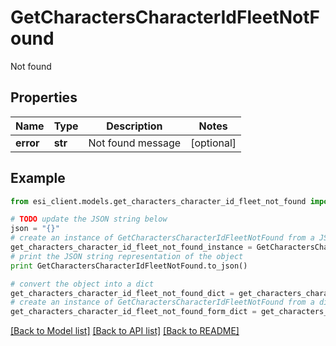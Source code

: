 # GetCharactersCharacterIdFleetNotFound

Not found

## Properties

Name | Type | Description | Notes
------------ | ------------- | ------------- | -------------
**error** | **str** | Not found message | [optional] 

## Example

```python
from esi_client.models.get_characters_character_id_fleet_not_found import GetCharactersCharacterIdFleetNotFound

# TODO update the JSON string below
json = "{}"
# create an instance of GetCharactersCharacterIdFleetNotFound from a JSON string
get_characters_character_id_fleet_not_found_instance = GetCharactersCharacterIdFleetNotFound.from_json(json)
# print the JSON string representation of the object
print GetCharactersCharacterIdFleetNotFound.to_json()

# convert the object into a dict
get_characters_character_id_fleet_not_found_dict = get_characters_character_id_fleet_not_found_instance.to_dict()
# create an instance of GetCharactersCharacterIdFleetNotFound from a dict
get_characters_character_id_fleet_not_found_form_dict = get_characters_character_id_fleet_not_found.from_dict(get_characters_character_id_fleet_not_found_dict)
```
[[Back to Model list]](../README.md#documentation-for-models) [[Back to API list]](../README.md#documentation-for-api-endpoints) [[Back to README]](../README.md)



